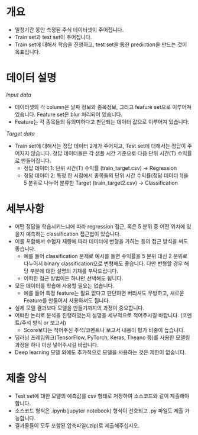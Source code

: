 # 개요
* 일정기간 동안 측정된 주식 데이터셋이 주어집니다.
* Train set과 test set이 주어집니다.
* Train set에 대해서 학습을 진행하고, test set을 통한 prediction을 만드는 것이 목표입니다.

# 데이터 설명
*Input data*  
* 데이터셋의 각 column은 날짜 정보와 종목정보, 그리고 feature set으로 이루어져 있습니다. Feature set은 blur 처리되어 있습니다. 
* Feature는 각 종목들의 유의미하다고 판단되는 데이터 값으로 이루어져 있습니다.

*Target data*
* Train set에 대해서는 정답 데이터 2개가 주어지고, Test set에 대해서는 정답이 주어지지 않습니다. 정답 데이터들은 각 샘플 시간 기준으로 다음 단위 시간(T) 수익률로 만들어집니다.
  * 정답 데이터 1: 단위 시간(T) 수익률 (train_target.csv) → Regression
  * 정답 데이터 2: 특정 한 시점에서 종목들의 단위 시간 수익률(정답 데이터 1)을 5 분위로 나누어 분류한 Target (train_target2.csv) → Classification

# 세부사항
* 어떤 정답을 학습시키느냐에 따라 regression 접근, 혹은 5 분위 중 어떤 위치에 있을지 예측하는 classification 접근법이 있습니다. 
* 이를 포함해서 수험자 재량에 따라 데이터에 변형을 가하는 등의 접근 방식을 써도 좋습니다.
  * 예를 들어 classification 문제로 예시를 들면 수익률을 5 분위 대신 2 분위로 나누어서 binary classification으로 변형해도 좋습니다. 다만 변형할 경우 해당 부분에 대한 설명의 기재를 부탁드립니다.
  * 어떠한 접근 방법이든 하나만 선택해도 됩니다.
* 모든 데이터를 학습에 사용할 필요는 없습니다.
  * 예를 들어 특정 feature는 필요 없다고 판단하면 버리셔도 무방하고, 새로운 Feature를 만들어서 사용하셔도 됩니다.
* 실제 모델 결과보다 모델을 만들기까지의 과정이 중요합니다.
* 어떠한 논리로 분석을 진행하였는지 설명을 세부적으로 적어주시길 바랍니다. (코멘트/주석 방식 or 보고서)
  * Score보다는 적어주신 주석/코멘트나 보고서 내용이 평가 비중이 높습니다.
* 딥러닝 프레임워크(TensorFlow, PyTorch, Keras, Theano 등)를 사용한 모델링 과정을 하나 이상 넣어주시길 바랍니다. 
* Deep learning 모델 외에도 추가적으로 모델을 사용하는 것은 제한이 없습니다.

# 제출 양식
* Test set에 대한 모델의 예측값를 csv 형태로 저장하여 소스코드와 같이 제출해야 합니다. 
* 소스코드 형식은 .ipynb(jupyter notebook) 형식이 선호되고 .py 파일도 제출 가능합니다. 
* 결과물들이 모두 포함된 압축파일(.zip)로 제출해주십시오.
